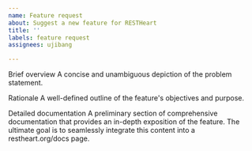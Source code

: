 ```yaml
---
name: Feature request
about: Suggest a new feature for RESTHeart
title: ''
labels: feature request
assignees: ujibang

---
```


Brief overview
A concise and unambiguous depiction of the problem statement.

Rationale
A well-defined outline of the feature's objectives and purpose.

Detailed documentation
A preliminary section of comprehensive documentation that provides an in-depth exposition of the feature. The ultimate goal is to seamlessly integrate this content into a restheart.org/docs page.
